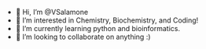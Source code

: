 - 👋 Hi, I’m @VSalamone
- 👀 I’m interested in Chemistry, Biochemistry, and Coding!
- 🌱 I’m currently learning python and bioinformatics.
- 💞️ I’m looking to collaborate on anything :)

<!---
VSalamone/VSalamone is a ✨ special ✨ repository because its `README.md` (this file) appears on your GitHub profile.
You can click the Preview link to take a look at your changes.
--->
